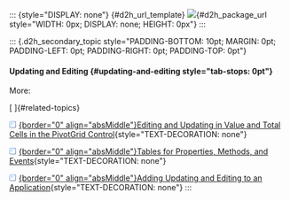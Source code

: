 ::: {style="DISPLAY: none"}
[](ms-xhelp:///?Id=d2h_url_template){#d2h_url_template} ![](!package_url!){#d2h_package_url style="WIDTH: 0px; DISPLAY: none; HEIGHT: 0px"}
:::

::: {.d2h_secondary_topic style="PADDING-BOTTOM: 10pt; MARGIN: 0pt; PADDING-LEFT: 0pt; PADDING-RIGHT: 0pt; PADDING-TOP: 0pt"}
#### Updating and Editing {#updating-and-editing style="tab-stops: 0pt"}

More:

[ ]{#related-topics}

[![](button.gif){border="0" align="absMiddle"}Editing and Updating in Value and Total Cells in the PivotGrid Control](ms-xhelp:///?Id=bf45bb30-7da1-40ce-8a10-afb53809ad6f){style="TEXT-DECORATION: none"}

[![](button.gif){border="0" align="absMiddle"}Tables for Properties, Methods, and Events](ms-xhelp:///?Id=09be2572-7fbf-4b77-89ae-27e754bca17a){style="TEXT-DECORATION: none"}

[![](button.gif){border="0" align="absMiddle"}Adding Updating and Editing to an Application](ms-xhelp:///?Id=c265e00a-3e00-4952-9c18-f11072f0a91e){style="TEXT-DECORATION: none"}
:::
